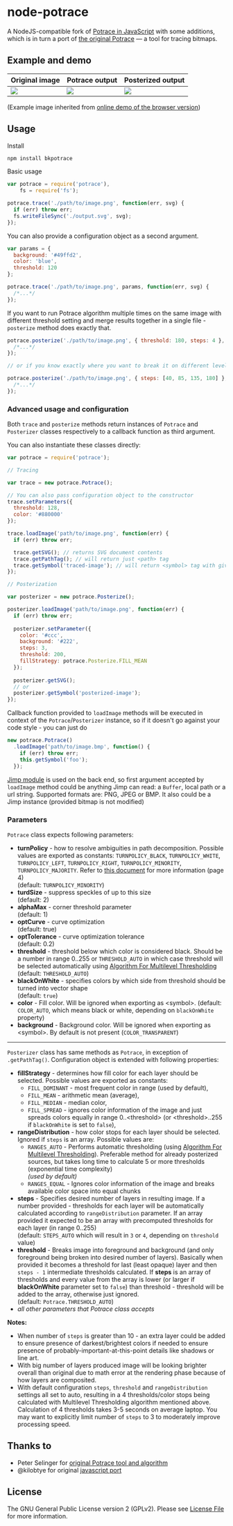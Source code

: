 # node-potrace
A NodeJS-compatible fork of [Potrace in JavaScript][potrace-by-kilobtye] with some additions, which is in turn a port of [the original Potrace][potrace] — a tool for tracing bitmaps.

## Example and demo

| **Original image**        | **Potrace output**           | **Posterized output**                   |
|---------------------------|------------------------------|-----------------------------------------|
| ![](test/sources/yao.jpg) | ![](https://cdn.rawgit.com/tooolbox/node-potrace/9ee822d/test/example-output.svg) | ![](https://cdn.rawgit.com/tooolbox/node-potrace/9ee822d/test/example-output-posterized.svg) |

(Example image inherited from [online demo of the browser version][potrace-js-demo])

## Usage

Install

```sh
npm install bkpotrace
```

Basic usage

```js
var potrace = require('potrace'),
    fs = require('fs');

potrace.trace('./path/to/image.png', function(err, svg) {
  if (err) throw err;
  fs.writeFileSync('./output.svg', svg);
});
```

You can also provide a configuration object as a second argument.

```js
var params = {
  background: '#49ffd2',
  color: 'blue',
  threshold: 120
};

potrace.trace('./path/to/image.png', params, function(err, svg) {
  /*...*/
});
```

If you want to run Potrace algorithm multiple times on the same image with different threshold setting and merge results together in a single file - `posterize` method does exactly that.

```js
potrace.posterize('./path/to/image.png', { threshold: 180, steps: 4 }, function(err, svg) {
  /*...*/
});

// or if you know exactly where you want to break it on different levels

potrace.posterize('./path/to/image.png', { steps: [40, 85, 135, 180] }, function(err, svg) {
  /*...*/
});
```

### Advanced usage and configuration

Both `trace` and `posterize` methods return instances of `Potrace` and `Posterizer` classes respectively to a callback function as third argument. 

You can also instantiate these classes directly:

```js
var potrace = require('potrace');

// Tracing

var trace = new potrace.Potrace();

// You can also pass configuration object to the constructor
trace.setParameters({
  threshold: 128,
  color: '#880000'
});

trace.loadImage('path/to/image.png', function(err) {
  if (err) throw err;

  trace.getSVG(); // returns SVG document contents
  trace.getPathTag(); // will return just <path> tag
  trace.getSymbol('traced-image'); // will return <symbol> tag with given ID
});

// Posterization

var posterizer = new potrace.Posterize();

posterizer.loadImage('path/to/image.png', function(err) {
  if (err) throw err;
  
  posterizer.setParameter({
    color: '#ccc',
    background: '#222',
    steps: 3,
    threshold: 200,
    fillStrategy: potrace.Posterize.FILL_MEAN
  });
  
  posterizer.getSVG();
  // or
  posterizer.getSymbol('posterized-image');
});
```

Callback function provided to `loadImage` methods will be executed in context of the `Potrace`/`Posterizer` instance, so if it doesn't go against your code style - you can just do

```js
new potrace.Potrace()
  .loadImage('path/to/image.bmp', function() {
    if (err) throw err;
    this.getSymbol('foo');
  });
```

[Jimp module][jimp] is used on the back end, so first argument accepted by `loadImage` method could be anything Jimp can read: a `Buffer`, local path or a url string. Supported formats are: PNG, JPEG or BMP. It also could be a Jimp instance (provided bitmap is not modified)

### Parameters

`Potrace` class expects following parameters:

- **turnPolicy** - how to resolve ambiguities in path decomposition. Possible values are exported as constants: `TURNPOLICY_BLACK`, `TURNPOLICY_WHITE`, `TURNPOLICY_LEFT`, `TURNPOLICY_RIGHT`, `TURNPOLICY_MINORITY`, `TURNPOLICY_MAJORITY`. Refer to [this document][potrace-algorithm] for more information (page 4)  
  (default: `TURNPOLICY_MINORITY`)
- **turdSize** - suppress speckles of up to this size   
  (default: 2)
- **alphaMax** - corner threshold parameter   
  (default: 1)
- **optCurve** - curve optimization   
  (default: true)
- **optTolerance** - curve optimization tolerance   
  (default: 0.2)
- **threshold** - threshold below which color is considered black.
  Should be a number in range 0..255 or `THRESHOLD_AUTO` in which case threshold will be selected automatically using [Algorithm For Multilevel Thresholding][multilevel-thresholding]  
  (default: `THRESHOLD_AUTO`)  
- **blackOnWhite** - specifies colors by which side from threshold should be turned into vector shape  
  (default: `true`)  
- **color** - Fill color. Will be ignored when exporting as \<symbol\>. (default: `COLOR_AUTO`, which means black or white, depending on `blackOnWhite` property)
- **background** - Background color. Will be ignored when exporting as \<symbol\>. By default is not present (`COLOR_TRANSPARENT`)

---------------

`Posterizer` class has same methods as `Potrace`, in exception of `.getPathTag()`. 
Configuration object is extended with following properties:

- **fillStrategy** - determines how fill color for each layer should be selected. Possible values are exported as constants:  
    - `FILL_DOMINANT` - most frequent color in range (used by default), 
    - `FILL_MEAN` - arithmetic mean (average), 
    - `FILL_MEDIAN` - median color, 
    - `FILL_SPREAD` - ignores color information of the image and just spreads colors equally in range 0..\<threshold\> (or \<threshold\>..255 if `blackOnWhite` is set to `false`),
- **rangeDistribution** - how color stops for each layer should be selected. Ignored if `steps` is an array. Possible values are:
    - `RANGES_AUTO` - Performs automatic thresholding (using [Algorithm For Multilevel Thresholding][multilevel-thresholding]). Preferable method for already posterized sources, but takes long time to calculate 5 or more thresholds (exponential time complexity)  
      *(used by default)*
    - `RANGES_EQUAL` - Ignores color information of the image and breaks available color space into equal chunks
- **steps** - Specifies desired number of layers in resulting image. If a number provided - thresholds for each layer will be automatically calculated according to `rangeDistribution` parameter. If an array provided it expected to be an array with precomputed thresholds for each layer (in range 0..255)  
  (default: `STEPS_AUTO` which will result in `3` or `4`, depending on `threshold` value)
- **threshold** - Breaks image into foreground and background (and only foreground being broken into desired number of layers). Basically when provided it becomes a threshold for last (least opaque) layer and then `steps - 1` intermediate thresholds calculated. If **steps** is an array of thresholds and every value from the array is lower (or larger if **blackOnWhite** parameter set to `false`) than threshold - threshold will be added to the array, otherwise just ignored.  
  (default: `Potrace.THRESHOLD_AUTO`)
- *all other parameters that Potrace class accepts*

**Notes:**

- When number of `steps` is greater than 10 - an extra layer could be added to ensure presence of darkest/brightest colors if needed to ensure presence of probably-important-at-this-point details like shadows or line art.
- With big number of layers produced image will be looking brighter overall than original due to math error at the rendering phase because of how layers are composited.
- With default configuration `steps`, `threshold` and `rangeDistribution` settings all set to auto, resulting in a 4 thresholds/color stops being calculated with Multilevel Thresholding algorithm mentioned above. Calculation of 4 thresholds takes 3-5 seconds on average laptop. You may want to explicitly limit number of `steps` to 3 to moderately improve processing speed.  

## Thanks to

- Peter Selinger for [original Potrace tool and algorithm][potrace]
- @kilobtye for original [javascript port][potrace-by-kilobtye]

## License

The GNU General Public License version 2 (GPLv2). Please see [License File](LICENSE) for more information.

[potrace]: http://potrace.sourceforge.net/
[potrace-algorithm]: http://potrace.sourceforge.net/potrace.pdf
[multilevel-thresholding]: http://www.iis.sinica.edu.tw/page/jise/2001/200109_01.pdf
[potrace-by-kilobtye]: https://github.com/kilobtye/potrace
[potrace-js-demo]: http://kilobtye.github.io/potrace/
[jimp]: https://github.com/oliver-moran/jimp
